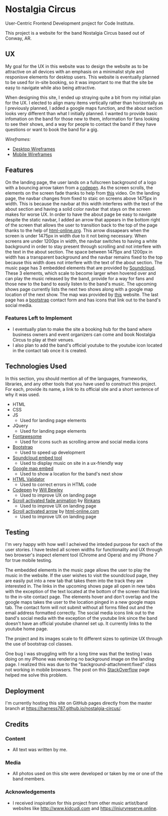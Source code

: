 # Nostalgia Circus

User-Centric Frontend Development project for Code Institute. 

This project is a website for the band Nostalgia Circus based out of Conway, AR.  
 
## UX

My goal for the UX in this website was to design the website as to be attractive on all devices with an emphasis on a minimalist style and responisve elements for desktop users. This website is eventually planned to be used for in-site booking, so it was important to me that the site be easy to navigate while also being attractive. 

When designing this site, I ended up straying quite a bit from my initial plan for the UX. I elected to align many items vertically rather than horizontally as I previously planned, I added a google maps function, and the about section looks very different than what I initially planned.
I wanted to provide basic infomation on the band for those new to them, information for fans looking to see their shows, and a way for people to contact the band if they have questions or want to book the band for a gig.

*Wireframes:* 
- [Desktop Wireframes](https://imgur.com/a/V1qZIkq)
- [Mobile Wireframes](https://imgur.com/a/rAPQBax)



## Features

On the landing page, the user lands on a fullscreen background of a logo with a bouncing arrow taken from a [codepen](https://codepen.io/bewley/pen/revRQv). As the screen scrolls, the elements on the screen fade thanks to help from [this]( https://www.youtube.com/watch?time_continue=55&v=-_ojaBSxhmk) video. On the landing page, the navbar changes from fixed to staic on screens above 1475px in width. This is because the navbar at this width interferes with the text of the about section and having a solid color navbar that stays on the screen makes for worse UX. In order to have the about page be easy to navigate despite the static navbar, I added an arrow that appears in the bottom right of the screen that allows the user to transition back to the top of the page thanks to the help of [html-online.org](https://html-online.com/articles/dynamic-scroll-back-top-page-button-javascript/). This arrow dissapears when the screen is under 1475px in width due to it not being necessary. When screens are under 1200px in width, the navbar switches to having a white background in order to stay present through scrolling and not interfere with the text in the about section. The space between 1475px and 1200px in width has a transparent background and the navbar remains fixed to the top because this width does not interfere with the text of the about section. 
The music page has 3 embedded elements that are provided by [Soundcloud](https://soundcloud.com). These 3 elements, which scale to become larger when hovered over and can play the music released by the band, provide for a way for fans and those new to the band to easily listen to the band's music.
The upcoming shows page currently lists the next two shows along with a google map location of the next show. The map was provided by [this](https://www.embedgooglemap.net) website.
The last page has a [bootstrap](https://getbootstrap.com) contact form and has icons that link out to the band's social media. 
 
### Features Left to Implement
- I eventually plan to make the site a booking hub for the band where business owners and event organizers can come and book Nostalgia Circus to play at their venues. 
- I also plan to add the band's official youtube to the youtube icon located in the contact tab once it is created.

## Technologies Used

In this section, you should mention all of the languages, frameworks, libraries, and any other tools that you have used to construct this project. For each, provide its name, a link to its official site and a short sentence of why it was used.

- HTML
- CSS
- JS
    * Used for landing page elements
- JQuery
    * Used for landing page elements
- [Fontawesome](https://fontawesome.com)
    * Used for icons such as scrolling arrow and social media icons
- [Bootstrap](https://getbootstrap.com)
    * Used to speed up development
- [Soundcloud embed tool](https://soundcloud.com)
    * Used to display music on site in a ux-friendly way
- [Google map embed](https://www.embedgooglemap.net)
    * Used to show a location for the band's next show
- [HTML Validator](https://validator.w3.org)
    * Used to correct errors in HTML code
- [Codepen](https://codepen.io/bewley/pen/revRQv) by [Will Bewley](https://www.youtube.com/channel/UC4K51WXJcaAmj2f80yDwFug) 
    * Used to improve UX on landing page 
- [Scroll activated fade animation](https://youtu.be/-_ojaBSxhmk) by [Rinkans](https://www.youtube.com/channel/UC4K51WXJcaAmj2f80yDwFug)
    * Used to improve UX on landing page
- [Scroll activated arrow](https://html-online.com/articles/dynamic-scroll-back-top-page-button-javascript/) by [html-online.com](https://html-online.com)
    * Used to improve UX on landing page 


## Testing

I'm very happy with how well I acheived the inteded purpose for each of the user stories. I have tested all screen widths for functionality and UX through two browser's inspect element tool (Chrome and Opera) and my iPhone 7 for true mobile testing. 

The embedded elements in the music page allows the user to play the music in the website. If the user wishes to visit the soundcloud page, they are easily put into a new tab that takes them into the track they are interested in. 
The links in the upcoming shows page all open in new tabs with the exception of the text located at the bottom of the screen that links to the in-site contact page. The elements hover and don't overlap and the google maps takes the user to the location pinged in a new google maps tab. 
The contact form will not submit without all forms filled out and the email address formatted correctly. The social media icons link out to the band's social media with the exception of the youtube link since the band doesn't have an official youtube channel set up. It currently links to the youtube home page.

The project and its images scale to fit different sizes to optimize UX through the use of bootstrap col classes.  

One bug I was struggling with for a long time was that the testing I was doing on my iPhone was rendering no background image on the landing page. I realized this was due to the "background-attachment:fixed" class not working in mobile browsers. The post on this [StackOverflow](https://stackoverflow.com/questions/30102792/css-media-query-target-only-ios-devices) page helped me solve this problem.
## Deployment
I'm currently hosting this site on GitHub pages directly from the master branch at https://harness787.github.io/nostalgia-circus/. 

## Credits

### Content
- All text was written by me.

### Media
- All photos used on this site were developed or taken by me or one of the band members. 

### Acknowledgements

- I received inspiration for this project from other music artist/band websites like http://www.kidcudi.com and https://injuryreserve.online.
